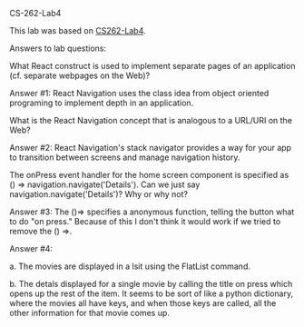CS-262-Lab4


This lab was based on [CS262-Lab4](https://cs.calvin.edu/courses/cs/262/kvlinden/04analysis/lab.html).

Answers to lab questions:

What React construct is used to implement separate pages of an application (cf. separate webpages on the Web)?

 Answer #1:
 React Navigation uses the class idea from object oriented programing to implement depth in an application.

What is the React Navigation concept that is analogous to a URL/URI on the Web?

Answer #2:
React Navigation's stack navigator provides a way for your app to transition between screens and manage navigation history.

The onPress event handler for the home screen component is specified as () => navigation.navigate('Details'). Can we just say navigation.navigate('Details')? Why or why not?

Answer #3:
The  ()=> specifies a anonymous function, telling the button what to do "on press." Because of this I don't think it would work if we tried to remove the () =>.

Answer #4:

a. The movies are displayed in a lsit using the FlatList command.

b. The detals displayed for a single movie by calling the title on press which opens up the rest of the item. It seems to be sort of like a python dictionary, where the movies all have keys, and when those keys are called, all the other information for that movie comes up.
